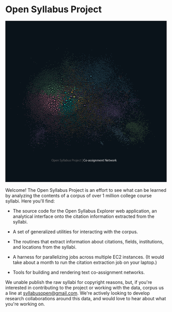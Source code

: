 # Open Syllabus Project

![Open Syllabus Project](graph.jpg)

Welcome! The Open Syllabus Project is an effort to see what can be learned by analyzing the contents of a corpus of over 1 million college course syllabi.  Here you'll find:

- The source code for the Open Syllabus Explorer web application, an analytical interface onto the citation information extracted from the syllabi.

- A set of generalized utilities for interacting with the corpus.

- The routines that extract information about citations, fields, institutions, and locations from the syllabi.

- A harness for parallelizing jobs across multiple EC2 instances. (It would take about a month to run the citation extraction job on your laptop.)

- Tools for building and rendering text co-assignment networks.

We unable publish the raw syllabi for copyright reasons, but, if you're interested in contributing to the project or working with the data, corpus us a line at syllabusopen@gmail.com. We're actively looking to develop research collaborations around this data, and would love to hear about what you're working on.
